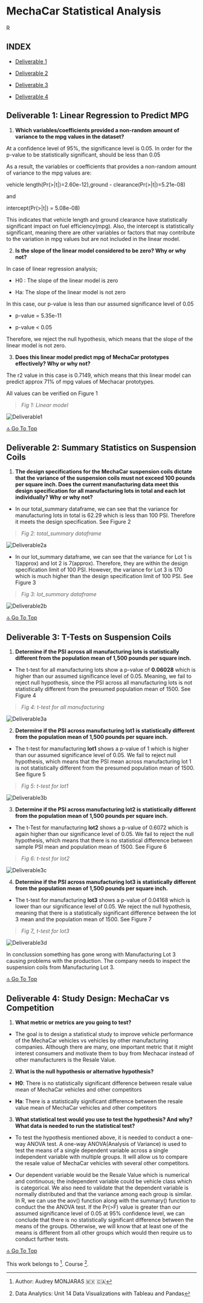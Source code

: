 # **MechaCar Statistical Analysis**
R

## **INDEX**

- [Deliverable 1](#deliverable-1-linear-regression-to-predict-mpg)

- [Deliverable 2](#deliverable-2-summary-statistics-on-suspension-coils)

- [Deliverable 3](#deliverable-3-t--tests-on-suspension-coils)

- [Deliverable 4](#deliverable-4-study-design-mechacar-vs-competition)


## **Deliverable 1: Linear Regression to Predict MPG**

1. **Which variables/coefficients provided a non-random amount of variance to the mpg values in the dataset?**

At a confidence level of 95%, the significance level is 0.05. In order for the p-value to be statistically significant,  should be less than 0.05

As a result, the variables or coefficients that provides a non-random amount of variance to the mpg values are:

vehicle length(Pr(>|t|)=2.60e-12),ground - clearance(Pr(>|t|)=5.21e-08)

and

intercept(Pr(>|t|) = 5.08e-08)

This indicates that vehicle length and ground clearance have statistically significant impact on fuel efficiency(mpg). Also, the intercept is statistically significant, meaning there are other variables or factors that may contribute to the variation in mpg values but are not included in the linear model.

2. **Is the slope of the linear model considered to be zero? Why or why not?**

In case of linear regression analysis;

- H0 : The slope of the linear model is zero

- Ha: The slope of the linear model is not zero

In this case, our p-value is less than our assumed significance level of 0.05

- p-value = 5.35e-11

- p-value < 0.05

Therefore, we reject the null hypothesis, which means that the slope of the linear model is not zero.

3. **Does this linear model predict mpg of MechaCar prototypes effectively? Why or why not?**

The r2 value in this case is 0.7149, which means that this linear model can predict approx 71% of mpg values of Mechacar prototypes.

All values can be verified on Figure 1

> *Fig 1: Linear model*

![Deliverable1](https://github.com/amonjaras/MechaCar_Statistical_Analysis/blob/main/Images/deliv1.png)

[:top: Go To Top](#index)

## **Deliverable 2: Summary Statistics on Suspension Coils**

1. **The design specifications for the MechaCar suspension coils dictate that the variance of the suspension coils must not exceed 100 pounds per square inch. Does the current manufacturing data meet this design specification for all manufacturing lots in total and each lot individually? Why or why not?**

- In our total_summary dataframe, we can see that the variance for manufacturing lots in total is 62.29 which is less than 100 PSI. Therefore it meets the design specification. See Figure 2

> *Fig 2: total_summary dataframe*

![Deliverable2a](https://github.com/amonjaras/MechaCar_Statistical_Analysis/blob/main/Images/deliv2_1.png)

- In our lot_summary dataframe, we can see that the variance for Lot 1 is 1(approx) and lot 2 is 7(approx). Therefore, they are within the design specification limit of 100 PSI. However, the variance for Lot 3 is 170 which is much higher than the design specification limit of 100 PSI. See Figure 3

> *Fig 3: lot_summary dataframe*

![Deliverable2b](https://github.com/amonjaras/MechaCar_Statistical_Analysis/blob/main/Images/deliv2_2.png)

[:top: Go To Top](#index)

## **Deliverable 3: T-Tests on Suspension Coils**

1. **Determine if the PSI across all manufacturing lots is statistically different from the population mean of 1,500 pounds per square inch.**

- The t-test for all manufacturing lots show a p-value of **0.06028** which is higher than our assumed significance level of 0.05.
Meaning, we fail to reject null hypothesis, since the PSI across all manufacturing lots is not statistically different from the presumed population mean of 1500. See Figure 4

> *Fig 4: t-test for all manufacturing*

![Deliverable3a](https://github.com/amonjaras/MechaCar_Statistical_Analysis/blob/main/Images/deliv3_1.png)

2. **Determine if the PSI across manufacturing lot1 is statistically different from the population mean of 1,500 pounds per square inch.**

- The t-test for manufacturing **lot1** shows a p-value of 1 which is higher than our assumed significance level of 0.05.
We fail to reject null hypothesis, which means that the PSI mean across manufacturing lot 1 is not statistically different from the presumed population mean of 1500. See figure 5

> *Fig 5: t-test for lot1*

![Deliverable3b](https://github.com/amonjaras/MechaCar_Statistical_Analysis/blob/main/Images/deliv3_2.png)

3. **Determine if the PSI across manufacturing lot2 is statistically different from the population mean of 1,500 pounds per square inch.**

- The t-Test for manufacturing **lot2** shows a p-value of 0.6072 which is again higher than our significance level of 0.05.
We fail to reject the null hypothesis, which means that there is no statistical difference between sample PSI mean and population mean of 1500. See Figure 6

> *Fig 6: t-test for lot2*

![Deliverable3c](https://github.com/amonjaras/MechaCar_Statistical_Analysis/blob/main/Images/deliv3_3.png)

4. **Determine if the PSI across manufacturing lot3 is statistically different from the population mean of 1,500 pounds per square inch.**

- The t-test for manufacturing **lot3** shows a p-value of 0.04168 which is lower than our significance level of 0.05.
We reject the null hypothesis, meaning that there is a statistically significant difference between the lot 3 mean and the population mean of 1500. See Figure 7

> *Fig 7_ t-test for lot3*

![Deliverable3d](https://github.com/amonjaras/MechaCar_Statistical_Analysis/blob/main/Images/deliv3_4.png)

In conclussion something has gone wrong with Manufacturing Lot 3 causing problems with the production. The company needs to inspect the suspension coils from Manufacturing Lot 3.

[:top: Go To Top](#index)

## **Deliverable 4: Study Design: MechaCar vs Competition**

1. **What metric or metrics are you going to test?**

- The goal is to design a statistical study to improve vehicle performance of the MechaCar vehicles vs vehicles by other manufacturing companies. Although there are many, one important metric that it might interest consumers and motivate them to buy from Mechacar instead of other manufacturers is the Resale Value.

2. **What is the null hypothesis or alternative hypothesis?**

- **H0**: There is no statistically significant difference between resale value mean of MechaCar vehicles and other competitors

- **Ha**: There is a statistically significant difference between the resale value mean of MechaCar vehicles and other competitors

3. **What statistical test would you use to test the hypothesis? And why?
What data is needed to run the statistical test?**

- To test the hypothesis mentioned above, it is needed to conduct a one-way ANOVA test. A one-way ANOVA(Analysis of Variance) is used to test the means of a single dependent variable across a single independent variable with multiple groups. It will allow us to compare the resale value of MechaCar vehicles with several other competitors.

- Our dependent variable would be the Resale Value which is numerical and continuous; the independent variable could be vehicle class which is categorical. We also need to validate that the dependent variable is normally distributed and that the variance among each group is similar. In R, we can use the aov() function along with the summary() function to conduct the the ANOVA test. If the Pr(>F) value is greater than our assumed significance level of 0.05 at 95% confidence level, we can conclude that there is no statistically significant difference between the means of the groups. Otherwise, we will know that at least one of the means is different from all other groups which would then require us to conduct further tests.


[:top: Go To Top](#index)

This work belongs to [^1].
Course [^2].
[^note]:
[^1]: Author: Audrey MONJARAS :mexico: :canada:
[^2]: Data Analytics: Unit 14 Data Visualizations with Tableau and Pandas
